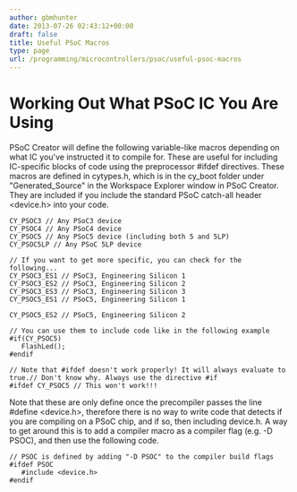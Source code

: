 ```yaml
---
author: gbmhunter
date: 2013-07-26 02:43:12+00:00
draft: false
title: Useful PSoC Macros
type: page
url: /programming/microcontrollers/psoc/useful-psoc-macros
---
```


# Working Out What PSoC IC You Are Using

PSoC Creator will define the following variable-like macros depending on what IC you've instructed it to compile for. These are useful for including IC-specific blocks of code using the preprocessor #ifdef directives. These macros are defined in cytypes.h, which is in the cy_boot folder under "Generated_Source" in the Workspace Explorer window in PSoC Creator. They are included if you include the standard PSoC catch-all header <device.h> into your code.
    
    CY_PSOC3 // Any PSoC3 device
    CY_PSOC4 // Any PSoC4 device
    CY_PSOC5 // Any PSoC5 device (including both 5 and 5LP)
    CY_PSOC5LP // Any PSoC 5LP device
    
    // If you want to get more specific, you can check for the following...
    CY_PSOC3_ES1 // PSoC3, Engineering Silicon 1
    CY_PSOC3_ES2 // PSoC3, Engineering Silicon 2
    CY_PSOC3_ES3 // PSoC3, Engineering Silicon 3
    CY_PSOC5_ES1 // PSoC5, Engineering Silicon 1
    
    CY_PSOC5_ES2 // PSoC5, Engineering Silicon 2
    
    // You can use them to include code like in the following example
    #if(CY_PSOC5)
       FlashLed();
    #endif
    
    // Note that #ifdef doesn't work properly! It will always evaluate to true.// Don't know why. Always use the directive #if
    #ifdef CY_PSOC5 // This won't work!!!

Note that these are only define once the precompiler passes the line #define <device.h>, therefore there is no way to write code that detects if you are compiling on a PSoC chip, and if so, then including device.h. A way to get around this is to add a compiler macro as a compiler flag (e.g. -D PSOC), and then use the following code.
    
    // PSOC is defined by adding "-D PSOC" to the compiler build flags
    #ifdef PSOC
       #include <device.h>
    #endif
